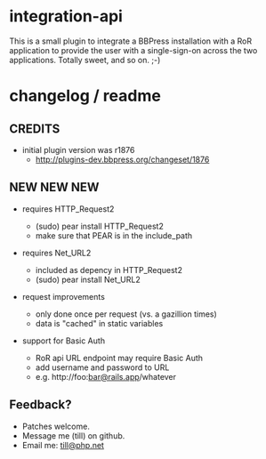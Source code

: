 # integration-api

This is a small plugin to integrate a BBPress installation with a RoR application
to provide the user with a single-sign-on across the two applications. Totally
sweet, and so on. ;-)

# changelog / readme

## CREDITS 

 * initial plugin version was r1876
   * http://plugins-dev.bbpress.org/changeset/1876

## NEW NEW NEW 

 * requires HTTP_Request2
   * (sudo) pear install HTTP_Request2
   * make sure that PEAR is in the include_path
   
 * requires Net_URL2
   * included as depency in HTTP_Request2
   * (sudo) pear install Net_URL2
   
 * request improvements
   * only done once per request (vs. a gazillion times)
   * data is "cached" in static variables
  
 * support for Basic Auth
   * RoR api URL endpoint may require Basic Auth
   * add username and password to URL
   * e.g. http://foo:bar@rails.app/whatever
   
## Feedback?

 * Patches welcome.
 * Message me (till) on github.
 * Email me: till@php.net